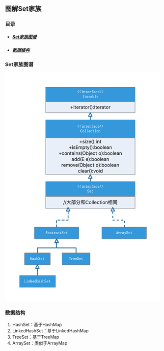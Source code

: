 ## 图解Set家族

### 目录

* ##### [Set家族图谱](#1)

* ##### [数据结构](#2)

<h3 id="1">Set家族图谱</h3>

<img src="../assets/images/edraw/uml_set.png" width="564">

<h3 id="2">数据结构</h3>

1. HashSet：基于HashMap
2. LinkedHashSet：基于LinkedHashMap
3. TreeSet：基于TreeMap
4. ArraySet：类似于ArrayMap